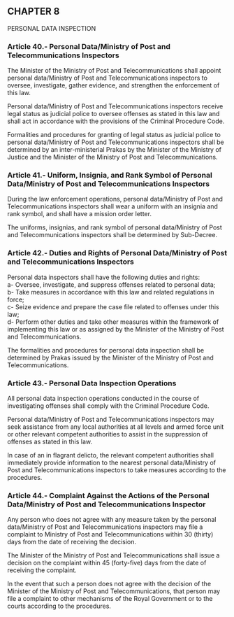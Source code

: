 ## CHAPTER 8  
PERSONAL DATA INSPECTION

### Article 40.- Personal Data/Ministry of Post and Telecommunications Inspectors

The Minister of the Ministry of Post and Telecommunications shall appoint personal data/Ministry of Post and Telecommunications inspectors to oversee, investigate, gather evidence, and strengthen the enforcement of this law.

Personal data/Ministry of Post and Telecommunications inspectors receive legal status as judicial police to oversee offenses as stated in this law and shall act in accordance with the provisions of the Criminal Procedure Code.

Formalities and procedures for granting of legal status as judicial police to personal data/Ministry of Post and Telecommunications inspectors shall be determined by an inter-ministerial Prakas by the Minister of the Ministry of Justice and the Minister of the Ministry of Post and Telecommunications.

### Article 41.- Uniform, Insignia, and Rank Symbol of Personal Data/Ministry of Post and Telecommunications Inspectors

During the law enforcement operations, personal data/Ministry of Post and Telecommunications inspectors shall wear a uniform with an insignia and rank symbol, and shall have a mission order letter.

The uniforms, insignias, and rank symbol of personal data/Ministry of Post and Telecommunications inspectors shall be determined by Sub-Decree.

### Article 42.- Duties and Rights of Personal Data/Ministry of Post and Telecommunications Inspectors

Personal data inspectors shall have the following duties and rights:  
a- Oversee, investigate, and suppress offenses related to personal data;  
b- Take measures in accordance with this law and related regulations in force;  
c- Seize evidence and prepare the case file related to offenses under this law;  
d- Perform other duties and take other measures within the framework of implementing this law or as assigned by the Minister of the Ministry of Post and Telecommunications.  

The formalities and procedures for personal data inspection shall be determined by Prakas issued by the Minister of the Ministry of Post and Telecommunications.

### Article 43.- Personal Data Inspection Operations

All personal data inspection operations conducted in the course of investigating offenses shall comply with the Criminal Procedure Code.

Personal data/Ministry of Post and Telecommunications inspectors may seek assistance from any local authorities at all levels and armed force unit or other relevant competent authorities to assist in the suppression of offenses as stated in this law.

In case of an in flagrant delicto, the relevant competent authorities shall immediately provide information to the nearest personal data/Ministry of Post and Telecommunications inspectors to take measures according to the procedures.

### Article 44.- Complaint Against the Actions of the Personal Data/Ministry of Post and Telecommunications Inspector

Any person who does not agree with any measure taken by the personal data/Ministry of Post and Telecommunications inspectors may file a complaint to Ministry of Post and Telecommunications within 30 (thirty) days from the date of receiving the decision.

The Minister of the Ministry of Post and Telecommunications shall issue a decision on the complaint within 45 (forty-five) days from the date of receiving the complaint.

In the event that such a person does not agree with the decision of the Minister of the Ministry of Post and Telecommunications, that person may file a complaint to other mechanisms of the Royal Government or to the courts according to the procedures.
